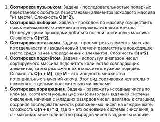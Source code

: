 1. **Cортировка пузырьком**. Задача - последовательностью попарных перестановок добиться перестановки элементов исходного массива "на месте". Сложность **O(n^2)**.
2. **Cортировка выбором**. Задача - проходом по массиву осуществить поиск минимального элемента и переместить его в начало. Последующими проходами добиться полной сортировки массива. Сложность **O(n^2)**.
3. **Cортировка вставками**. Задача - просмотреть элементы массива по отдельности и каждый новый элемент разместить в подходящее место среди ранее упорядоченных элементов. Сложность **O(n^2)**.
4. **Cортировка подсчётом**. Задача - используя диапазон чисел сортируемого массива подсчитать количество совпадающих элементов, затем разложить их в массиве в нужном порядке. Сложность **O(n + M)**, где **M** - это мощность множества потенциальных значений ключа. Этот вид сортировки желательно применять с целыми положительными числами.
5. **Cортировка поразрядная**. Задача - разложить исходные числа по ключам, соответствующим цифрам(символам) заданной системы счисления, начиная с младших разярдов чисел, двигаясь к старшим, сохраняя последовательность разложенных чисел на каждом шаге. Сложность **O(n + b) * d**, где b - это основание системы счисления, а d - максимальное количество разрядов чисел в заданном масиве.